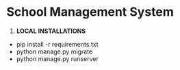 # School Management System 

1. **LOCAL INSTALLATIONS** 

* pip install -r requirements.txt
* python manage.py migrate
* python manage.py runserver

